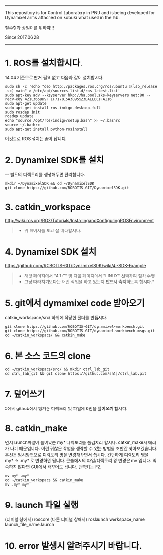 
------------------------------------------------------------------------------------------------------------------------------------

This repository is for Control Laboratory in PNU and is being developed for Dynamixel arms attached on Kobuki what used in the lab.

철수형과 상일이를 위하여!!!

Since 2017.06.28

------------------------------------------------------------------------------------------------------------------------------------

# 1. ROS를 설치합시다.
14.04 기준으로 딴거 필요 없고 다음과 같이 설치합시다.
```
sudo sh -c 'echo "deb http://packages.ros.org/ros/ubuntu $(lsb_release -sc) main" > /etc/apt/sources.list.d/ros-latest.list'
sudo apt-key adv --keyserver hkp://ha.pool.sks-keyservers.net:80 --recv-key 421C365BD9FF1F717815A3895523BAEEB01FA116
sudo apt-get update
sudo apt-get install ros-indigo-desktop-full
sudo rosdep init
rosdep update
echo "source /opt/ros/indigo/setup.bash" >> ~/.bashrc
source ~/.bashrc
sudo apt-get install python-rosinstall
```
이것으로 ROS 설치는 끝이 납니다.

# 2. Dynamixel SDK를 설치
-- 별도의 디렉토리를 생성해두면 편리합니다.
```
mkdir ~/DynamixelSDK && cd ~/DynamixelSDK
git clone https://github.com/ROBOTIS-GIT/DynamixelSDK.git
```

# 3. catkin_workspace
http://wiki.ros.org/ROS/Tutorials/InstallingandConfiguringROSEnvironment
> - 위 페이지를 보고 잘 따라합시다.

# 4. Dynamixel SDK 설치
https://github.com/ROBOTIS-GIT/DynamixelSDK/wiki/4.-SDK-Example
> - 해당 페이지에서 "4.1 C" 및 다음 페이지에서 "LINUX" 선택하여 절차 수행
> - 그냥 따라치기보다는 어떤 작업을 하고 있는지 **반드시 숙지**하도록 합시다.*
	
# 5. git에서 dymamixel code 받아오기 
catkin_workspace/src/  하위에 적당한 폴더를 만듭시다.
```
git clone https://github.com/ROBOTIS-GIT/dynamixel-workbench.git
git clone https://github.com/ROBOTIS-GIT/dynamixel-workbench-msgs.git
cd ~/catkin_workspace/ && catkin_make
```
# 6. 본 소스 코드의 clone
```
cd ~/catkin_workspace/src/ && mkdir ctrl_lab_git 
cd ctrl_lab_git && git clone https://github.com/sh4j/ctrl_lab.git
```
	
# 7. 덮어쓰기
5에서 github에서 땡겨온 디렉토리 및 파일에 6번을 **덮어쓰기** 합시다.

# 8. catkin_make
먼저 launch파일이 들어있는 my* 디렉토리를 숨김처리 합시다. catkin_make시 에러가 나기 때문입니다. 이런 귀찮은 작업을 생략할 수 있는 방법을 조만간 찾아보겠습니다. 우선은 임시방편으로 디렉토리 명을 변경해가면서 씁시다.
간단하게 디렉토리 명을 my* -> .my* 로 변경하면 됩니다.
콘솔에서의 파일/디렉토리 명 변경은 mv 입니다.
익숙하지 않다면 GUI에서 바꾸어도 됩니다. 단축키는 F2.
```
mv my* .my*
cd ~/catkin_workspace && catkin_make
mv .my* my*
```	
# 9. launch 파일 실행
(터미널 창에서) roscore
(다른 터미널 창에서) roslaunch workspace_name launch_file_name.launch

# 10. error 발생시 알려주시기 바랍니다.
